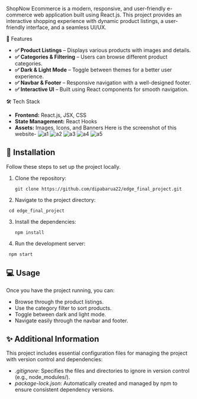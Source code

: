 ShopNow Ecommerce is a modern, responsive, and user-friendly e-commerce web application built using React.js. This project provides an interactive shopping experience with dynamic product listings, a user-friendly interface, and a seamless UI/UX.

🚀 Features
- **✅ Product Listings** – Displays various products with images and details.
- **✅ Categories & Filtering** – Users can browse different product categories.
- **✅ Dark & Light Mode** – Toggle between themes for a better user experience.
- **✅ Navbar & Footer** – Responsive navigation with a well-designed footer.
- **✅ Interactive UI** – Built using React components for smooth navigation.

🛠️ Tech Stack
- **Frontend:** React.js, JSX, CSS
- **State Management:** React Hooks
- **Assets:** Images, Icons, and Banners
Here is the screenshot of this website-
![a1](https://github.com/user-attachments/assets/ae7491e3-8abd-40dd-a1c6-7f58a245ea8a)
![a2](https://github.com/user-attachments/assets/20aec099-2ada-48c7-a089-0fb5ff6a11b4)
![a3](https://github.com/user-attachments/assets/bbbb4701-28ae-4569-a3bf-44ad263e214b)
![a4](https://github.com/user-attachments/assets/6a4292d6-ab56-4ed9-b36a-9b83598b4c4b)
![a5](https://github.com/user-attachments/assets/8a43d9c9-be8b-430f-b13f-38cc52539d46)

## 🔧 Installation
Follow these steps to set up the project locally.

1. Clone the repository:
   ```
   git clone https://github.com/dipabarua22/edge_final_project.git
   ```

2. Navigate to the project directory:
  ```
   cd edge_final_project
```
   
3. Install the dependencies:
   ```
   npm install
   ```
4. Run the development server:
  ```
   npm start
   ```

## 💻 Usage
Once you have the project running, you can:

- Browse through the product listings.
- Use the category filter to sort products.
- Toggle between dark and light mode.
- Navigate easily through the navbar and footer.

## ✨ Additional Information

This project includes essential configuration files for managing the project with version control and dependencies:

- *.gitignore*: Specifies the files and directories to ignore in version control (e.g., node_modules/).
- *package-lock.json*: Automatically created and managed by npm to ensure consistent dependency versions.
